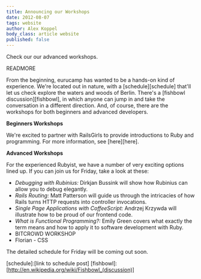```yaml
---
title: Announcing our Workshops
date: 2012-08-07
tags: website
author: Alex Koppel
body_class: article website
published: false
---
```


  Check our our advanced workshops.

  READMORE

  From the beginning, eurucamp has wanted to be a hands-on kind of experience.
  We're located out in nature, with a [schedule][schedule] that'll let us check
  explore the waters and woods of Berlin.  There's a [fishbowl discussion][fishbowl],
  in which anyone can jump in and take the conversation in a different
  direction.  And, of course, there are the workshops for both beginners and
  advanced developers.

  **Beginners Workshops**

  We're excited to partner with RailsGirls to provide introductions to Ruby and
  programming.  For more information, see [here][here].

  **Advanced Workshops**

  For the experienced Rubyist, we have a number of very exciting options
  lined up.  If you can join us for Friday, take a look at these:

  * _Debugging with Rubinius:_ Dirkjan Bussink will show how Rubinius can allow
  you to debug elegantly.
  * _Rails Routing:_ Matt Patterson will guide us through the intricacies of
  how Rails turns HTTP requests into controller invocations.
  * _Single Page Applications with CoffeeScript:_ Andrzej Krzywda will
  illustrate how to be proud of our frontend code.
  * _What is Functional Programming?:_  Emily Green covers what exactly the
  term means and how to apply it to software development with Ruby.
  * BITCROWD WORKSHOP
  * Florian - CSS

  The detailed schedule for Friday will be coming out soon.

  [schedule]:[link to schedule post]
  [fishbowl]:[http://en.wikipedia.org/wiki/Fishbowl_(discussion)]
